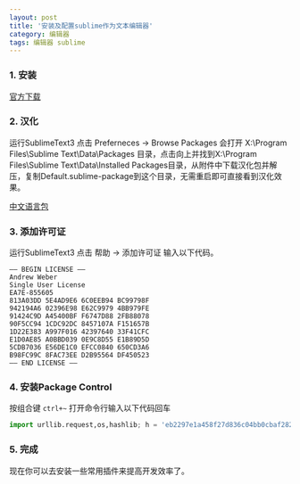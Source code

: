 ```yaml
---
layout: post
title: '安装及配置sublime作为文本编辑器'
category: 编辑器
tags: 编辑器 sublime 
---
```


### 1. 安装
[官方下载](http://www.sublimetext.com/3)

### 2. 汉化

运行SublimeText3 点击 Preferneces -> Browse Packages 会打开 X:\Program Files\Sublime Text\Data\Packages 目录，点击向上并找到X:\Program Files\Sublime Text\Data\Installed Packages目录，从附件中下载汉化包并解压，复制Default.sublime-package到这个目录，无需重启即可直接看到汉化效果。

[中文语言包](http://bigbanana.github.com/web/Sublime_Text_CN_3059.zip)

### 3. 添加许可证

运行SublimeText3 点击 帮助 -> 添加许可证 输入以下代码。

```
—– BEGIN LICENSE —–
Andrew Weber
Single User License
EA7E-855605
813A03DD 5E4AD9E6 6C0EEB94 BC99798F
942194A6 02396E98 E62C9979 4BB979FE
91424C9D A45400BF F6747D88 2FB88078
90F5CC94 1CDC92DC 8457107A F151657B
1D22E383 A997F016 42397640 33F41CFC
E1D0AE85 A0BBD039 0E9C8D55 E1B89D5D
5CDB7036 E56DE1C0 EFCC0840 650CD3A6
B98FC99C 8FAC73EE D2B95564 DF450523
—— END LICENSE ——
```

### 4. 安装Package Control

按组合键 `ctrl+~` 打开命令行输入以下代码回车

```python
import urllib.request,os,hashlib; h = 'eb2297e1a458f27d836c04bb0cbaf282' + 'd0e7a3098092775ccb37ca9d6b2e4b7d'; pf = 'Package Control.sublime-package'; ipp = sublime.installed_packages_path(); urllib.request.install_opener( urllib.request.build_opener( urllib.request.ProxyHandler()) ); by = urllib.request.urlopen( 'http://packagecontrol.io/' + pf.replace(' ', '%20')).read(); dh = hashlib.sha256(by).hexdigest(); print('Error validating download (got %s instead of %s), please try manual install' % (dh, h)) if dh != h else open(os.path.join( ipp, pf), 'wb' ).write(by)
```

### 5. 完成

现在你可以去安装一些常用插件来提高开发效率了。